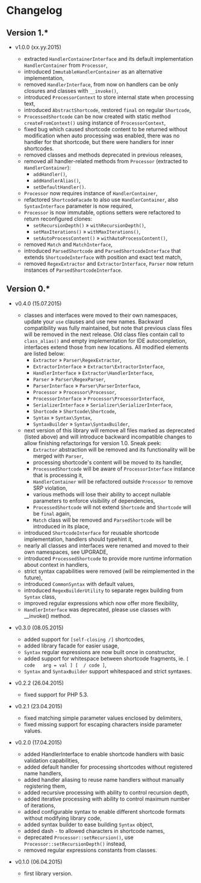 # Changelog

## Version 1.*

* v1.0.0 (xx.yy.2015)

  * extracted `HandlerContainerInterface` and its default implementation `HandlerContainer` from `Processor`,
  * introduced `ImmutableHandlerContainer` as an alternative implementation,
  * removed `HandlerInterface`, from now on handlers can be only closures and classes with `__invoke()`,
  * introduced `ProcessorContext` to store internal state when processing text,
  * introduced `AbstractShortcode`, restored `final` on regular `Shortcode`,
  * `ProcessedShortcode` can be now created with static method `createFromContext()` using instance of `ProcessorContext`,
  * fixed bug which caused shortcode content to be returned without modification when auto processing was enabled, there was no handler for that shortcode, but there were handlers for inner shortcodes.
  * removed classes and methods deprecated in previous releases,
  * removed all handler-related methods from `Processor` (extracted to `HandlerContainer`):
    * `addHandler()`,
    * `addHandlerAlias()`,
    * `setDefaultHandler()`.
  * `Processor` now requires instance of `HandlerContainer`,
  * refactored `ShortcodeFacade` to also use `HandlerContainer`, also `SyntaxInterface` parameter is now required,
  * `Processor` is now immutable, options setters were refactored to return reconfigured clones:
    * `setRecursionDepth()` &raquo; `withRecursionDepth()`,
    * `setMaxIterations()` &raquo; `withMaxIterations()`,
    * `setAutoProcessContent()` &raquo; `withAutoProcessContent()`,
  * removed `Match` and `MatchInterface`,
  * introduced `ParsedShortcode` and `ParsedShortcodeInterface` that extends `ShortcodeInterface` with position and exact text match,
  * removed `RegexExtractor` and `ExtractorInterface`, `Parser` now return instances of `ParsedShortcodeInterface`.

## Version 0.*

* v0.4.0 (15.07.2015)

  * classes and interfaces were moved to their own namespaces, update your `use` clauses and use new names. Backward compatibility was fully maintained, but note that previous class files will be removed in the next release. Old class files contain call to `class_alias()` and empty implementation for IDE autocompletion, interfaces extend those from new locations. All modified elements are listed below:
    * `Extractor` &raquo; `Parser\RegexExtractor`,
    * `ExtractorInterface` &raquo; `Extractor\ExtractorInterface`,
    * `HandlerInterface` &raquo; `Extractor\HandlerInterface`,
    * `Parser` &raquo; `Parser\RegexParser`,
    * `ParserInterface` &raquo; `Parser\ParserInterface`,
    * `Processor` &raquo; `Processor\Processor`,
    * `ProcessorInterface` &raquo; `Processor\ProcessorInterface`,
    * `SerializerInterface` &raquo; `Serializer\SerializerInterface`,
    * `Shortcode` &raquo; `Shortcode\Shortcode`,
    * `Syntax` &raquo; `Syntax\Syntax`,
    * `SyntaxBuilder` &raquo; `Syntax\SyntaxBuilder`,
  * next version of this library will remove all files marked as deprecated (listed above) and will introduce backward incompatible changes to allow finishing refactorings for version 1.0. Sneak peek:
    * `Extractor` abstraction will be removed and its functionality will be merged with `Parser`,
    * processing shortcode's content will be moved to its handler,
    * `ProcessedShortcode` will be aware of `ProcessorInterface` instance that is processing it,
    * `HandlerContainer` will be refactored outside `Processor` to remove SRP violation,
    * various methods will lose their ability to accept nullable parameters to enforce visibility of dependencies,
    * `ProcessedShortcode` will not extend `Shortcode` and `Shortcode` will be `final` again,
    * `Match` class will be removed and `ParsedShortcode` will be introduced in its place,
  * introduced `ShortcodeInterface` for reusable shortcode implementation, handlers should typehint it,
  * nearly all classes and interfaces were renamed and moved to their own namespaces, see UPGRADE,
  * introduced `ProcessedShortcode` to provide more runtime information about context in handlers,
  * strict syntax capabilities were removed (will be reimplemented in the future),
  * introduced `CommonSyntax` with default values,
  * introduced `RegexBuilderUtility` to separate regex building from `Syntax` class,
  * improved regular expressions which now offer more flexibility,
  * `HandlerInterface` was deprecated, please use classes with __invoke() method.

* v0.3.0 (08.05.2015)

  * added support for `[self-closing /]`  shortcodes,
  * added library facade for easier usage,
  * `Syntax` regular expressions are now built once in constructor,
  * added support for whitespace between shortcode fragments, ie. `[  code   arg = val ] [  / code ]`,
  * `Syntax` and `SyntaxBuilder` support whitespaced and strict syntaxes.

* v0.2.2 (26.04.2015)

  * fixed support for PHP 5.3.

* v0.2.1 (23.04.2015)

  * fixed matching simple parameter values enclosed by delimiters,
  * fixed missing support for escaping characters inside parameter values.

* v0.2.0 (17.04.2015)

  * added HandlerInterface to enable shortcode handlers with basic validation capabilities,
  * added default handler for processing shortcodes without registered name handlers,
  * added handler aliasing to reuse name handlers without manually registering them,
  * added recursive processing with ability to control recursion depth,
  * added iterative processing with ability to control maximum number of iterations,
  * added configurable syntax to enable different shortcode formats without modifying library code,
  * added syntax builder to ease building `Syntax` object,
  * added dash `-` to allowed characters in shortcode names,
  * deprecated `Processor::setRecursion()`, use `Processor::setRecursionDepth()` instead,
  * removed regular expressions constants from classes.

* v0.1.0 (06.04.2015)

  * first library version.
